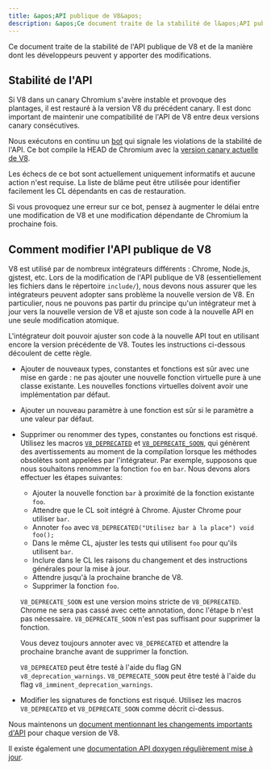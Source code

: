 ```yaml
---
title: &apos;API publique de V8&apos;
description: &apos;Ce document traite de la stabilité de l&apos;API publique de V8 et de la manière dont les développeurs peuvent y apporter des modifications.&apos;
---
```

Ce document traite de la stabilité de l&apos;API publique de V8 et de la manière dont les développeurs peuvent y apporter des modifications.

## Stabilité de l&apos;API

Si V8 dans un canary Chromium s&apos;avère instable et provoque des plantages, il est restauré à la version V8 du précédent canary. Il est donc important de maintenir une compatibilité de l&apos;API de V8 entre deux versions canary consécutives.

Nous exécutons en continu un [bot](https://ci.chromium.org/p/v8/builders/luci.v8.ci/Linux%20V8%20API%20Stability) qui signale les violations de la stabilité de l&apos;API. Ce bot compile la HEAD de Chromium avec la [version canary actuelle de V8](https://chromium.googlesource.com/v8/v8/+/refs/heads/canary).

Les échecs de ce bot sont actuellement uniquement informatifs et aucune action n&apos;est requise. La liste de blâme peut être utilisée pour identifier facilement les CL dépendants en cas de restauration.

Si vous provoquez une erreur sur ce bot, pensez à augmenter le délai entre une modification de V8 et une modification dépendante de Chromium la prochaine fois.

## Comment modifier l&apos;API publique de V8

V8 est utilisé par de nombreux intégrateurs différents : Chrome, Node.js, gjstest, etc. Lors de la modification de l&apos;API publique de V8 (essentiellement les fichiers dans le répertoire `include/`), nous devons nous assurer que les intégrateurs peuvent adopter sans problème la nouvelle version de V8. En particulier, nous ne pouvons pas partir du principe qu&apos;un intégrateur met à jour vers la nouvelle version de V8 et ajuste son code à la nouvelle API en une seule modification atomique.

L&apos;intégrateur doit pouvoir ajuster son code à la nouvelle API tout en utilisant encore la version précédente de V8. Toutes les instructions ci-dessous découlent de cette règle.

- Ajouter de nouveaux types, constantes et fonctions est sûr avec une mise en garde : ne pas ajouter une nouvelle fonction virtuelle pure à une classe existante. Les nouvelles fonctions virtuelles doivent avoir une implémentation par défaut.
- Ajouter un nouveau paramètre à une fonction est sûr si le paramètre a une valeur par défaut.
- Supprimer ou renommer des types, constantes ou fonctions est risqué. Utilisez les macros [`V8_DEPRECATED`](https://cs.chromium.org/chromium/src/v8/include/v8config.h?l=395&rcl=0425b20ad9a8ba38c2e0dd16e8814abb722bfdde) et [`V8_DEPRECATE_SOON`](https://cs.chromium.org/chromium/src/v8/include/v8config.h?l=403&rcl=0425b20ad9a8ba38c2e0dd16e8814abb722bfdde), qui génèrent des avertissements au moment de la compilation lorsque les méthodes obsolètes sont appelées par l&apos;intégrateur. Par exemple, supposons que nous souhaitons renommer la fonction `foo` en `bar`. Nous devons alors effectuer les étapes suivantes:
    - Ajouter la nouvelle fonction `bar` à proximité de la fonction existante `foo`.
    - Attendre que le CL soit intégré à Chrome. Ajuster Chrome pour utiliser `bar`.
    - Annoter `foo` avec `V8_DEPRECATED("Utilisez bar à la place") void foo();`
    - Dans le même CL, ajuster les tests qui utilisent `foo` pour qu&apos;ils utilisent `bar`.
    - Inclure dans le CL les raisons du changement et des instructions générales pour la mise à jour.
    - Attendre jusqu&apos;à la prochaine branche de V8.
    - Supprimer la fonction `foo`.

    `V8_DEPRECATE_SOON` est une version moins stricte de `V8_DEPRECATED`. Chrome ne sera pas cassé avec cette annotation, donc l&apos;étape b n&apos;est pas nécessaire. `V8_DEPRECATE_SOON` n&apos;est pas suffisant pour supprimer la fonction.

    Vous devez toujours annoter avec `V8_DEPRECATED` et attendre la prochaine branche avant de supprimer la fonction.

    `V8_DEPRECATED` peut être testé à l&apos;aide du flag GN `v8_deprecation_warnings`.
    `V8_DEPRECATE_SOON` peut être testé à l&apos;aide du flag `v8_imminent_deprecation_warnings`.

- Modifier les signatures de fonctions est risqué. Utilisez les macros `V8_DEPRECATED` et `V8_DEPRECATE_SOON` comme décrit ci-dessus.

Nous maintenons un [document mentionnant les changements importants d&apos;API](https://docs.google.com/document/d/1g8JFi8T_oAE_7uAri7Njtig7fKaPDfotU6huOa1alds/edit) pour chaque version de V8.

Il existe également une [documentation API doxygen régulièrement mise à jour](https://v8.dev/api).
